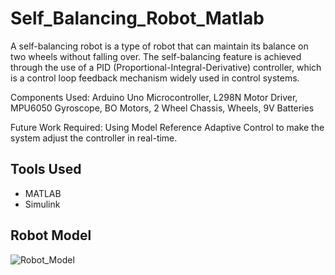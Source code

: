 # Self_Balancing_Robot_Matlab

A self-balancing robot is a type of robot that can maintain its balance on two wheels without falling over. The self-balancing feature is achieved through the use of a PID (Proportional-Integral-Derivative) controller, which is a control loop feedback mechanism widely used in control systems.

Components Used: Arduino Uno Microcontroller, L298N Motor Driver, MPU6050 Gyroscope, BO Motors, 2 Wheel Chassis, Wheels, 9V Batteries

Future Work Required: Using Model Reference Adaptive Control to make the system adjust the controller in real-time.

## Tools Used
* MATLAB
* Simulink

## Robot Model
![Robot_Model](https://drive.google.com/drive/folders/1xOzjd24no0YauMVMWOFWlTfHWFfRHhR1)

